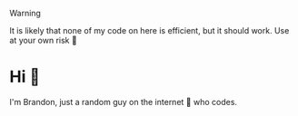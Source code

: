 >[!WARNING]
>It is likely that none of my code on here is efficient, but it should work.
>Use at your own risk :crossed_fingers:

# Hi :wave:

I'm Brandon, just a random guy on the internet :eyes: who codes.
